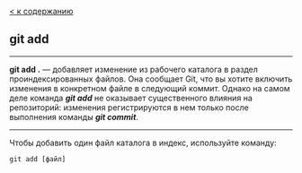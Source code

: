 [< к содержанию](./README.md)

## git add
***
**git add .** — добавляет изменение из рабочего каталога в раздел проиндексированных файлов. Она сообщает Git, что вы хотите включить изменения в конкретном файле в следующий коммит. Однако на самом деле команда ***git add*** не оказывает существенного влияния на репозиторий: изменения регистрируются в нем только после выполнения команды ***git commit***.
***
Чтобы добавить один файл каталога в индекс, используйте команду:

```bash=markdown
git add [файл]
```
